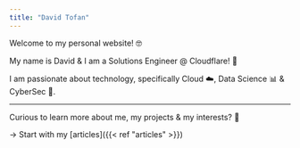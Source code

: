 ```yaml
---
title: "David Tofan"
---
```


Welcome to my personal website! 🤓

My name is David & I am a Solutions Engineer @ Cloudflare! 🧡

I am passionate about technology, specifically Cloud ☁️, Data Science 📊 & CyberSec 🔐.

* * * 

Curious to learn more about me, my projects & my interests? 💬

→ Start with my [articles]({{< ref "articles" >}})
